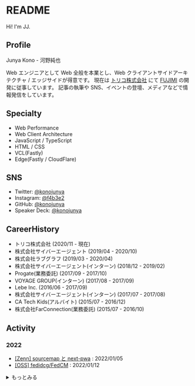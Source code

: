 # README

Hi! I'm JJ.

## Profile

Junya Kono - 河野純也

Web エンジニアとして Web 全般を本業とし、Web クライアントサイドアーキテクチャ / エッジサイドが得意です。
現在は [トリコ株式会社](https://tricot-inc.com) にて [FUJIMI](https://fujimi.me) の開発に従事しています。
記事の執筆や SNS、イベントの登壇、メディアなどで情報発信をしています。

## Specialty

- Web Performance
- Web Client Architecture
- JavaScript / TypeScript
- HTML / CSS
- VCL(Fastly)
- Edge(Fastly / CloudFlare)


## SNS

- Twitter: [@konojunya](https://twitter.com/konojunya)
- Instagram: [@f4b3e2](https://www.instagram.com/f4b3e2)
- GitHub: [@konojunya](https://github.com/konojunya)
- Speaker Deck: [@konojunya](https://speakerdeck.com/konojunya)


## CareerHistory

- トリコ株式会社 (2020/11 - 現在)
- 株式会社サイバーエージェント (2019/04 - 2020/10)
- 株式会社ラブグラフ (2019/03 - 2020/04)
- 株式会社サイバーエージェント(インターン) (2018/12 - 2019/02)
- Progate(業務委託) (2017/09 - 2017/10)
- VOYAGE GROUP(インターン) (2017/08 - 2017/09)
- Lebe Inc. (2016/06 - 2017/09)
- 株式会社サイバーエージェント(インターン) (2017/07 - 2017/08)
- CA Tech Kids(アルバイト) (2015/07 - 2016/12)
- 株式会社FarConnection(業務委託) (2015/07 - 2016/10)


## Activity

### 2022
- [[Zenn] sourcemap と next-pwa](https://zenn.dev/jj/articles/next-pwa-with-sourcemap) : 2022/01/05
- [[OSS] fedidcg/FedCM](https://github.com/fedidcg/FedCM/pull/165) : 2022/01/12

<details>
<summary>もっとみる</summary>

### 2020
- [[Zenn] Figma plugin with WebAssembly](https://zenn.dev/jj/articles/figma-plugin-with-wasm) : 2020/10/26
- [[Zenn] Preactで作ったコンポーネントをWeb Components として公開する](https://zenn.dev/jj/articles/preact-web-components) : 2020/11/19
- [[Zenn] Next.jsのSSR/SSG/CSRについて考える](https://zenn.dev/jj/scraps/e270d446787635) : 2020/11/27
- [[Zenn] Firebase Node.js Client SDKだけでAuthenticateを行いたい](https://zenn.dev/jj/scraps/8c28ddb257385f) : 2020/12/01
- [[Zenn] CookieをAuthorizationヘッダーに載せ替えてAPIリクエストをするいい書き方の考察](https://zenn.dev/jj/scraps/3fc4d100dd7e4b) : 2020/12/02
- [[Zenn] Firebase Auth + Next.jsでのユーザー認証](https://zenn.dev/jj/scraps/0ef0c51a3a62a6) : 2020/12/02
- [[Zenn] JavaScriptのJITをざっくり理解する会](https://zenn.dev/jj/scraps/14a701a311aa6f) : 2020/12/24

### 2021
- [[Zenn] Weekly Tech News](https://zenn.dev/jj/scraps/30a35d032aa977) : 2021/01/21
- [[Zenn] NeoVimのjob control apiを使ってみる会](https://zenn.dev/jj/scraps/e2fe98c24c720a) : 2021/02/09
- [[Zenn] NeoVimのPluginを作ってみる①](https://zenn.dev/jj/scraps/667c49714289a7) : 2021/02/11
- [[Zenn] WebKitのPrivate Click Measurementの翻訳をして概要を掴む](https://zenn.dev/jj/scraps/1f4c10accb6c98) : 2021/02/12
- [[Zenn] Fastlyを活用したカナリアリリースを実現したい](https://zenn.dev/jj/scraps/806cacaa44597f) : 2021/02/13
- [[Zenn] stylelint-pluginを作ってみる会](https://zenn.dev/jj/scraps/42157938c9eb48) : 2021/02/17
- [[Zenn] Edge Functions - Vercel についてざっくり理解](https://zenn.dev/jj/scraps/c3f62783f65b91) : 2021/10/26
- [[Zenn] Next.js 12 をざっくり理解](https://zenn.dev/jj/scraps/f8a97c4f669397) : 2021/10/26
- [[Zenn] Next.jsにおけるenvのベストプラクティス](https://zenn.dev/jj/articles/next-js-env-best-practice) : 2021/11/03
- [[Zenn] Fastly Compute@Edge 使い方ガイド](https://zenn.dev/jj/books/fastly-compute-at-edge-guide) : 2021/12/02
- [[Zenn] 読者コミュニティ｜Fastly Compute@Edge 使い方ガイド](https://zenn.dev/jj/scraps/a87d6c9475e0a3) : 2021/12/27

</details>
